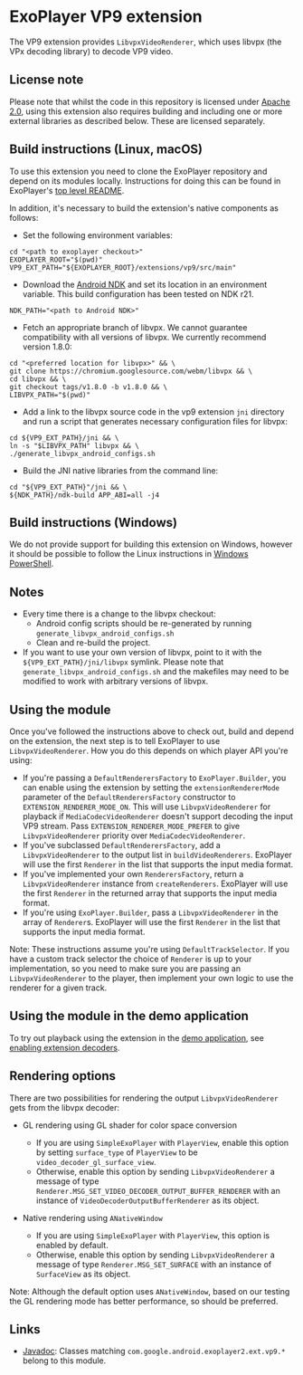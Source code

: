 # ExoPlayer VP9 extension

The VP9 extension provides `LibvpxVideoRenderer`, which uses libvpx (the VPx
decoding library) to decode VP9 video.

## License note

Please note that whilst the code in this repository is licensed under
[Apache 2.0][], using this extension also requires building and including one or
more external libraries as described below. These are licensed separately.

[Apache 2.0]: https://github.com/google/ExoPlayer/blob/release-v2/LICENSE

## Build instructions (Linux, macOS)

To use this extension you need to clone the ExoPlayer repository and depend on
its modules locally. Instructions for doing this can be found in ExoPlayer's
[top level README][].

In addition, it's necessary to build the extension's native components as
follows:

* Set the following environment variables:

```
cd "<path to exoplayer checkout>"
EXOPLAYER_ROOT="$(pwd)"
VP9_EXT_PATH="${EXOPLAYER_ROOT}/extensions/vp9/src/main"
```

* Download the [Android NDK][] and set its location in an environment variable.
  This build configuration has been tested on NDK r21.

```
NDK_PATH="<path to Android NDK>"
```

* Fetch an appropriate branch of libvpx. We cannot guarantee compatibility
  with all versions of libvpx. We currently recommend version 1.8.0:

```
cd "<preferred location for libvpx>" && \
git clone https://chromium.googlesource.com/webm/libvpx && \
cd libvpx && \
git checkout tags/v1.8.0 -b v1.8.0 && \
LIBVPX_PATH="$(pwd)"
```

* Add a link to the libvpx source code in the vp9 extension `jni` directory and
  run a script that generates necessary configuration files for libvpx:

```
cd ${VP9_EXT_PATH}/jni && \
ln -s "$LIBVPX_PATH" libvpx && \
./generate_libvpx_android_configs.sh
```

* Build the JNI native libraries from the command line:

```
cd "${VP9_EXT_PATH}"/jni && \
${NDK_PATH}/ndk-build APP_ABI=all -j4
```

[top level README]: https://github.com/google/ExoPlayer/blob/release-v2/README.md
[Android NDK]: https://developer.android.com/tools/sdk/ndk/index.html

## Build instructions (Windows)

We do not provide support for building this extension on Windows, however it
should be possible to follow the Linux instructions in [Windows PowerShell][].

[Windows PowerShell]: https://docs.microsoft.com/en-us/powershell/scripting/getting-started/getting-started-with-windows-powershell

## Notes

* Every time there is a change to the libvpx checkout:
  * Android config scripts should be re-generated by running
    `generate_libvpx_android_configs.sh`
  * Clean and re-build the project.
* If you want to use your own version of libvpx, point to it with the
  `${VP9_EXT_PATH}/jni/libvpx` symlink. Please note that
  `generate_libvpx_android_configs.sh` and the makefiles may need to be modified
  to work with arbitrary versions of libvpx.

## Using the module

Once you've followed the instructions above to check out, build and depend on
the extension, the next step is to tell ExoPlayer to use `LibvpxVideoRenderer`.
How you do this depends on which player API you're using:

* If you're passing a `DefaultRenderersFactory` to `ExoPlayer.Builder`, you can
  enable using the extension by setting the `extensionRendererMode` parameter of
  the `DefaultRenderersFactory` constructor to `EXTENSION_RENDERER_MODE_ON`.
  This will use `LibvpxVideoRenderer` for playback if `MediaCodecVideoRenderer`
  doesn't support decoding the input VP9 stream. Pass
  `EXTENSION_RENDERER_MODE_PREFER` to give `LibvpxVideoRenderer` priority over
  `MediaCodecVideoRenderer`.
* If you've subclassed `DefaultRenderersFactory`, add a `LibvpxVideoRenderer`
  to the output list in `buildVideoRenderers`. ExoPlayer will use the first
  `Renderer` in the list that supports the input media format.
* If you've implemented your own `RenderersFactory`, return a
  `LibvpxVideoRenderer` instance from `createRenderers`. ExoPlayer will use the
  first `Renderer` in the returned array that supports the input media format.
* If you're using `ExoPlayer.Builder`, pass a `LibvpxVideoRenderer` in the array
  of `Renderer`s. ExoPlayer will use the first `Renderer` in the list that
  supports the input media format.

Note: These instructions assume you're using `DefaultTrackSelector`. If you have
a custom track selector the choice of `Renderer` is up to your implementation,
so you need to make sure you are passing an `LibvpxVideoRenderer` to the
player, then implement your own logic to use the renderer for a given track.

## Using the module in the demo application

To try out playback using the extension in the [demo application][], see
[enabling extension decoders][].

[demo application]: https://exoplayer.dev/demo-application.html
[enabling extension decoders]: https://exoplayer.dev/demo-application.html#enabling-extension-decoders

## Rendering options

There are two possibilities for rendering the output `LibvpxVideoRenderer`
gets from the libvpx decoder:

*   GL rendering using GL shader for color space conversion

    *   If you are using `SimpleExoPlayer` with `PlayerView`, enable this option
        by setting `surface_type` of `PlayerView` to be
        `video_decoder_gl_surface_view`.
    *   Otherwise, enable this option by sending `LibvpxVideoRenderer` a message
        of type `Renderer.MSG_SET_VIDEO_DECODER_OUTPUT_BUFFER_RENDERER` with an
        instance of `VideoDecoderOutputBufferRenderer` as its object.

*   Native rendering using `ANativeWindow`

    *   If you are using `SimpleExoPlayer` with `PlayerView`, this option is
        enabled by default.
    *   Otherwise, enable this option by sending `LibvpxVideoRenderer` a message
        of type `Renderer.MSG_SET_SURFACE` with an instance of `SurfaceView` as
        its object.

Note: Although the default option uses `ANativeWindow`, based on our testing the
GL rendering mode has better performance, so should be preferred.

## Links

*   [Javadoc][]: Classes matching `com.google.android.exoplayer2.ext.vp9.*`
    belong to this module.

[Javadoc]: https://exoplayer.dev/doc/reference/index.html
